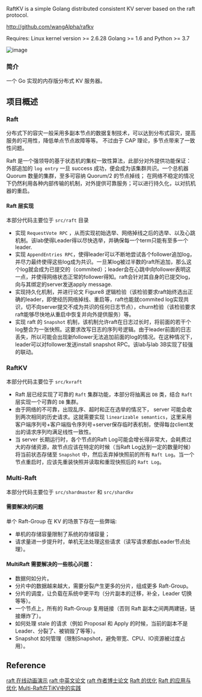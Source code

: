 RaftKV is a simple Golang distributed consistent KV server based on
the raft protocol.

http://github.com/wangAlpha/rafkv

Requires:
  Linux kernel version >= 2.6.28
  Golang >= 1.6 and Python >= 3.7


![image](https://user-images.githubusercontent.com/14357954/175243606-bb1de833-3a00-41eb-9bba-22038f612390.png)

### 简介
一个 Go 实现的内存版分布式 KV 服务器。

## 项目概述
### Raft
  分布式下的容灾一般采用多副本节点的数据复制技术，可以达到分布式容灾，提高服务的可用性，降低单点节点故障等等。
  不过由于 CAP 理论，多节点带来了一致性问题。

  Raft 是一个强领导的基于状态机的集权一致性算法，此部分对外提供功能保证：外部追加的 `log entry`
  一旦 success 成功，便会成为该集群共识。一个总机器 Quorum 数量的集群，至多可容纳 Quorum/2 的节点掉线；
  在网络不稳定的情况下仍然利用各种内部传输的机制，对外提供可靠服务；可以进行持久化，以对抗机器的重启。
#### Raft 层实现
  本部分代码主要位于 `src/raft` 目录
 - 实现 `RequestVote RPC` ，从而实现初始选举、网络掉线之后的选举、以及心跳机制。该lab使得Leader得以尽快选举，并确保每一个term只能有至多一个leader.
 - 实现 `AppendEntries RPC`，使得leader可以不断地尝试各个follower追加log，并尽力最终使得这些log成为共识。一旦某log被过半数的raft所追加，那么这个log就会成为已提交的（commited）；leader会在心跳中向follower表明这一点，并使得网络状态正常的follower得知。raft会针对其自身的已提交log，向与其绑定的server发送apply message.
 - 实现持久化机制，并进行论文 Figure8 逻辑检验（该检验要求raft始终选出正确的leader，即使经历网络掉线、重启等，raft也能就commited log实现共识，切不向server提交不成为共识的任何日志节点），churn检验（该检验要求raft能够尽快地从重启中恢复并向外提供服务）等。
 - 实现 raft 的 `Snapshot` 机制，该机制允许raft在日志过长时，将前面的若干个log整合为一张快照。这要求改写日志的序列号逻辑。由于leader前面的日志丢失，所以可能会出现新follower无法追加前面的log的情况。在这种情况下，leader可以对follower发送install snapshot RPC。该lab与lab 3B实现了较强的联动。

### RaftKV
 本部分代码主要位于 `src/kvraft`
 - Raft 层已经实现了可靠的 `Raft` 集群功能，本部分将抽离出 `DB` 类，结合 `Raft` 层实现一个可靠的 `DB` 集群。
 - 由于网络的不可靠，出现乱序、超时和正在选举的情况下， server 可能会收到两次相同的历史请求。这就需要实现 `linearizable semantics`，这里采用客户端序列号+客户端指令序列号+server保存临时表机制，使得每台client发出的请求序列均满足线性一致性。
 - 当 server 长期运行时，各个节点的Raft Log可能会增长得非常大，会耗费过大的存储资源，故节点应该在特定的时候（当Raft Log达到一定的数量时候）将当前状态存储至 `Snapshot` 中，然后丢弃掉快照前的所有 `Raft Log`。当一个节点重启时，应该先重装快照并读取和重现快照后的 `Raft Log`。

### Multi-Raft
 本部分代码主要位于 `src/shardmaster` 和 `src/shardkv`
#### 需要解决的问题
单个 Raft-Group 在 KV 的场景下存在一些弊端:
 - 单机的存储容量限制了系统的存储容量；
 - 请求量进一步提升时，单机无法处理这些请求（读写请求都由Leader节点处理）。
#### MultiRaft 需要解决的一些核心问题：
 - 数据何如分片。
 - 分片中的数据越来越大，需要分裂产生更多的分片，组成更多 Raft-Group。
 - 分片的调度，让负载在系统中更平均（分片副本的迁移，补全，Leader 切换等等）。
 - 一个节点上，所有的 Raft-Group 复用链接（否则 Raft 副本之间两两建链，链接爆炸了）。
 - 如何处理 stale 的请求（例如 Proposal 和 Apply 的时候，当前的副本不是 Leader、分裂了、被销毁了等等）。
 - Snapshot 如何管理（限制Snapshot，避免带宽、CPU、IO资源被过度占用）。

## Reference
[raft 在线动画演示](http://www.kailing.pub/raft/index.html)
[raft 中英文论文](https://github.com/maemual/raft-zh_cn)
[raft 作者博士论文](https://web.stanford.edu/~ouster/cgi-bin/papers/OngaroPhD.pdf)
[Raft 的优化](https://pingcap.com/zh/blog/optimizing-raft-in-tikv)
[Raft 的应用与优化](https://codeantenna.com/a/skgtzCiILK)
[Multi-Raft在TiKV中的实践](https://blog.51cto.com/u_15703183/5449815)
